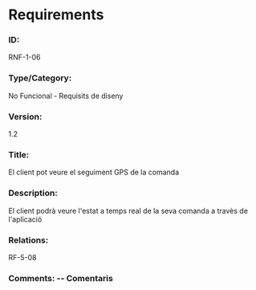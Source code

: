# Requirements 

### ID: 
RNF-1-06

### Type/Category: 
No Funcional - Requisits de diseny

### Version: 
1.2

### Title: 
El client pot veure el seguiment GPS de la comanda

### Description: 
El client podrà veure l'estat a temps real de la seva comanda a travès de l'aplicació

### Relations: 
RF-5-08

### Comments: -- Comentaris
